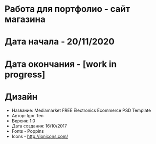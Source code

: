 # Работа для портфолио - сайт магазина

# Дата начала - 20/11/2020

# Дата окончания - [work in progress]

# Дизайн

- Название: Mediamarket FREE Electronics Ecommerce PSD Template
- Автор: Igor Ten
- Версия: 1.0
- Дата создания: 16/10/2017
- Fonts - Poppins
- Icons - http://ionicons.com/
